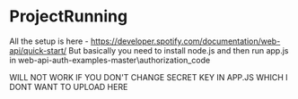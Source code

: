 # ProjectRunning
All the setup is here - https://developer.spotify.com/documentation/web-api/quick-start/
But basically you need to install node.js and then run app.js in web-api-auth-examples-master\authorization_code

WILL NOT WORK IF YOU DON'T CHANGE SECRET KEY IN APP.JS WHICH I DONT WANT TO UPLOAD HERE
